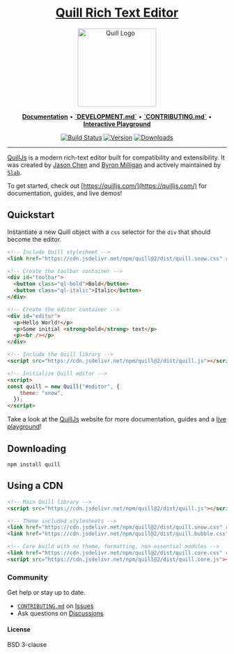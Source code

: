 <h1 align="center">
  <a href="https://quilljs.com/" title="Quill">Quill Rich Text Editor</a>
</h1>
<p align="center">
  <a href="https://quilljs.com/" title="Quill"><img alt="Quill Logo" src="https://quilljs.com/assets/images/logo.svg" width="180"></a>
</p>
<p align="center">
  <a title="Documentation" href="https://quilljs.com/docs/quickstart"><strong>Documentation</strong></a>
  &#x2022;
  <a title="`DEVELOPMENT.md`" href="https://github.com/slab/quill/blob/main/.github/DEVELOPMENT.md"><strong>`DEVELOPMENT.md`</strong></a>
  &#x2022;
  <a title="`CONTRIBUTING.md`" href="https://github.com/slab/quill/blob/main/.github/CONTRIBUTING.md"><strong>`CONTRIBUTING.md`</strong></a>
  &#x2022;
  <a title="Interactive Playground" href="https://quilljs.com/playground/"><strong>Interactive Playground</strong></a>
</p>
<p align="center">
  <a href="https://github.com/slab/quill/actions" title="Build Status"><img src="https://github.com/slab/quill/actions/workflows/main.yml/badge.svg" alt="Build Status"></a>
  <a href="https://npmjs.com/package/quill" title="Version"><img src="https://img.shields.io/npm/v/quill.svg" alt="Version"></a>
  <a href="https://npmjs.com/package/quill" title="Downloads"><img src="https://img.shields.io/npm/dm/quill.svg" alt="Downloads"></a>
</p>

<hr/>

[QuillJs](https://quilljs.com/) is a modern rich-text editor built for compatibility and extensibility. It was created by [Jason Chen](https://twitter.com/jhchen) and [Byron Milligan](https://twitter.com/byronmilligan) and actively maintained by [`Slab`](https://slab.com).

To get started, check out [https://quilljs.com/](https://quilljs.com/) for documentation, guides, and live demos!

## Quickstart

Instantiate a new Quill object with a `css` selector for the `div` that should become the editor.

```html
<!-- Include Quill stylesheet -->
<link href="https://cdn.jsdelivr.net/npm/quill@2/dist/quill.snow.css" rel="stylesheet" />

<!-- Create the toolbar container -->
<div id="toolbar">
  <button class="ql-bold">Bold</button>
  <button class="ql-italic">Italic</button>
</div>

<!-- Create the editor container -->
<div id="editor">
  <p>Hello World!</p>
  <p>Some initial <strong>bold</strong> text</p>
  <p><br /></p>
</div>

<!-- Include the Quill library -->
<script src="https://cdn.jsdelivr.net/npm/quill@2/dist/quill.js"></script>

<!-- Initialize Quill editor -->
<script>
const quill = new Quill("#editor", {
    theme: "snow",
  });
</script>
```

Take a look at the [QuillJs](https://quilljs.com/) website for more documentation, guides and a [live playground](https://quilljs.com/playground/)!

## Downloading

```shell
npm install quill
```

## Using a CDN

```html
<!-- Main Quill library -->
<script src="https://cdn.jsdelivr.net/npm/quill@2/dist/quill.js"></script>

<!-- Theme included stylesheets -->
<link href="https://cdn.jsdelivr.net/npm/quill@2/dist/quill.snow.css" rel="stylesheet" />
<link href="https://cdn.jsdelivr.net/npm/quill@2/dist/quill.bubble.css" rel="stylesheet" />

<!-- Core build with no theme, formatting, non-essential modules -->
<link href="https://cdn.jsdelivr.net/npm/quill@2/dist/quill.core.css" rel="stylesheet" />
<script src="https://cdn.jsdelivr.net/npm/quill@2/dist/quill.core.js"></script>
```

### Community

Get help or stay up to date.

* [`CONTRIBUTING.md`](https://github.com/slab/quill/blob/main/.github/CONTRIBUTING.md) on [Issues](https://github.com/slab/quill/issues)
* Ask questions on [Discussions](https://github.com/slab/quill/discussions)

#### License

BSD 3-clause
